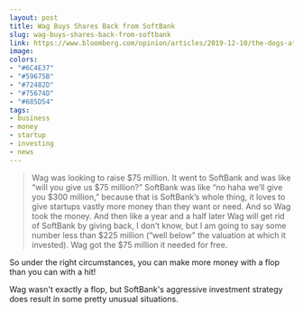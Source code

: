 ```yaml
---
layout: post
title: Wag Buys Shares Back from SoftBank
slug: wag-buys-shares-back-from-softbank
link: https://www.bloomberg.com/opinion/articles/2019-12-10/the-dogs-ate-softbank-s-money
image:
colors:
- "#6C4E37"
- "#59675B"
- "#72482D"
- "#75674D"
- "#685D54"
tags:
- business
- money
- startup
- investing
- news
---
```


> Wag was looking to raise $75 million. It went to SoftBank and was like “will you give us $75 million?” SoftBank was like “no haha we’ll give you $300 million,” because that is SoftBank’s whole thing, it loves to give startups vastly more money than they want or need. And so Wag took the money. And then like a year and a half later Wag will get rid of SoftBank by giving back, I don’t know, but I am going to say some number less than $225 million (“well below” the valuation at which it invested). Wag got the $75 million it needed for free.

So under the right circumstances, you can make more money with a flop than you can with a hit!

Wag wasn't exactly a flop, but SoftBank's aggressive investment strategy does result in some pretty unusual situations.
